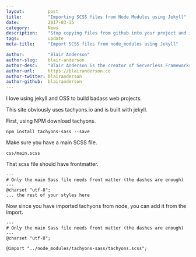 ```yaml
---
layout:			post
title:			"Importing SCSS files from Node Modules using Jekyll"
date:			2017-03-15
category:		News
description:	"Stop copying files from github into your project and import them correctly. "
tags:			update
meta-title:		"Import SCSS files from node_modules using Jekyll"

author:			"Blair Anderson"
author-slug:	blair-anderson
author-desc:	"Blair Anderson is the creator of Serverless Frameworks Directory and owner of Serverless Consultants."
author-url:		https://blairanderson.co
author-twitter:	blairanderson
author-github:	blairanderson
---
```


I love using jekyll and OSS to build badass web projects.

This site obviously uses tachyons.io and is built with jekyll.

First, using NPM download tachyons.

`npm install tachyons-sass --save`

Make sure you have a main SCSS file.

`css/main.scss`

That scss file should have frontmatter.

```
---
# Only the main Sass file needs front matter (the dashes are enough)
---
@charset "utf-8";
... the rest of your styles here
```

Now since you have imported tachyons from node, you can add it from the import.

```
---
# Only the main Sass file needs front matter (the dashes are enough)
---
@charset "utf-8";

@import "../node_modules/tachyons-sass/tachyons.scss";
```
